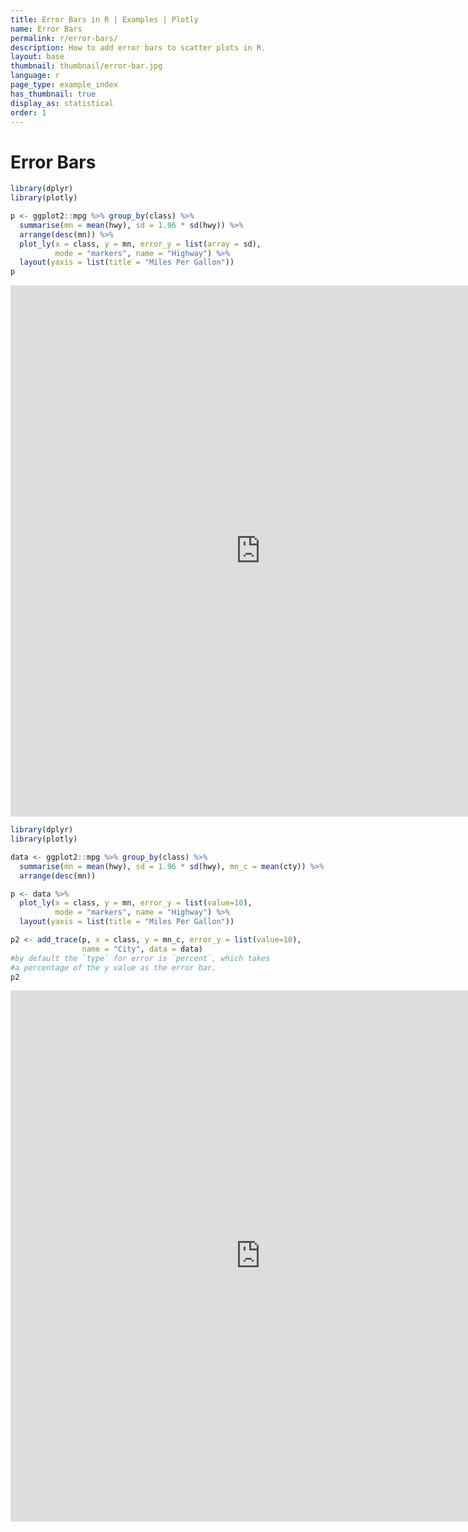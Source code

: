 ```yaml
---
title: Error Bars in R | Examples | Plotly
name: Error Bars
permalink: r/error-bars/
description: How to add error bars to scatter plots in R.
layout: base
thumbnail: thumbnail/error-bar.jpg
language: r
page_type: example_index
has_thumbnail: true
display_as: statistical
order: 1
---
```



# Error Bars


```r
library(dplyr)
library(plotly)

p <- ggplot2::mpg %>% group_by(class) %>%
  summarise(mn = mean(hwy), sd = 1.96 * sd(hwy)) %>%
  arrange(desc(mn)) %>%
  plot_ly(x = class, y = mn, error_y = list(array = sd),
          mode = "markers", name = "Highway") %>%
  layout(yaxis = list(title = "Miles Per Gallon"))
p
```

<iframe height="850" id="igraph" scrolling="no" seamless="seamless" src="https://plot.ly/~RPlotBot/2845.embed" width="800" frameBorder="0"></iframe>

```r
library(dplyr)
library(plotly)

data <- ggplot2::mpg %>% group_by(class) %>%
  summarise(mn = mean(hwy), sd = 1.96 * sd(hwy), mn_c = mean(cty)) %>%
  arrange(desc(mn))

p <- data %>%
  plot_ly(x = class, y = mn, error_y = list(value=10),
          mode = "markers", name = "Highway") %>%
  layout(yaxis = list(title = "Miles Per Gallon"))

p2 <- add_trace(p, x = class, y = mn_c, error_y = list(value=10),
                name = "City", data = data)
#by default the `type` for error is `percent`, which takes
#a percentage of the y value as the error bar.
p2
```

<iframe height="850" id="igraph" scrolling="no" seamless="seamless" src="https://plot.ly/~RPlotBot/2849.embed" width="800" frameBorder="0"></iframe>
